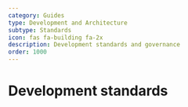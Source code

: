 ```yaml
---
category: Guides
type: Development and Architecture
subtype: Standards
icon: fas fa-building fa-2x
description: Development standards and governance
order: 1000
---
```


# Development standards
